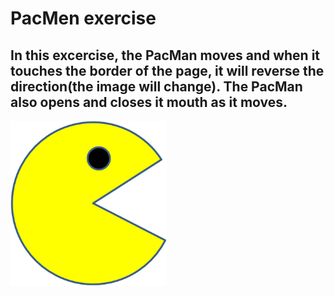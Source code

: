 # PacMen exercise
## In this excercise, the PacMan moves and when it touches the border of the page, it will reverse the direction(the image will change). The PacMan also opens and closes it mouth as it moves.

<img src= "PacMan1.png" width='250'/>

